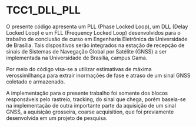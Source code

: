 # TCC1_DLL_PLL
O presente código apresenta um PLL (Phase Locked Loop), um DLL (Delay Locked Loop) e um FLL (Frequency Locked Loop) desenvolvidos para o trabalho de conclusão de curso em Engenharia Eletrônica da Universidade de Brasília. Tais dispositivos serão integrados na estação de recepção de sinais de Sistemas de Navegação Global por Satélite (GNSS) a ser implementada na Universidade de Brasília, campus Gama.

Por meio do código visa-se a utilizar estimativas de máxima verossimilhança para extrair inormações de fase e atraso de um sinal GNSS coletado e armazenado.

A implementação para o presente trabalho foi somente dos blocos responsáveis pelo rastreio, tracking, do sinal que chega, porém baseia-se na implementação de outra importante parte da aquisição de um sinal GNSS, a aquisição grosseira, coarse acquisition, que foi previamente desenvolvida em um projeto de pesquisa.
